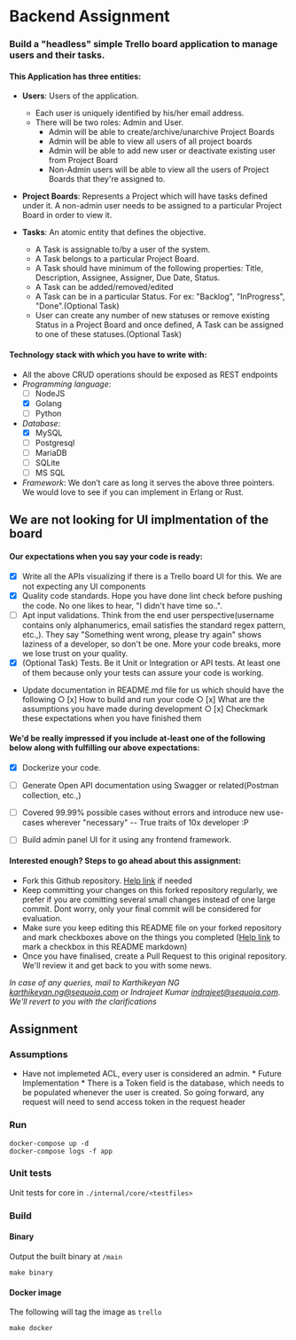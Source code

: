 # Backend Assignment

### Build a "headless" simple Trello board application to manage users and their tasks.	

#### This Application has three entities:

  - **Users**: Users of the application. 
    - Each user is uniquely identified by his/her email address.
    - There will be two roles: Admin and User. 
      - Admin will be able to create/archive/unarchive Project Boards
      - Admin will be able to view all users of all project boards
      - Admin will be able to add new user or deactivate existing user from Project Board
      - Non-Admin users will be able to view all the users of Project Boards that they're assigned to.
				
  - **Project Boards**: Represents a Project which will have tasks defined under it. A non-admin user needs to be assigned to a particular Project Board in order to view it. 
		
  - **Tasks**: An atomic entity that defines the objective. 
    - A Task is assignable to/by a user of the system. 
    - A Task belongs to a particular Project Board.
    - A Task should have minimum of the following properties: Title, Description, Assignee, Assigner, Due Date, Status.
    - A Task can be added/removed/edited
    - A Task can be in a particular Status. For ex: "Backlog", "InProgress", "Done".(Optional Task)
    - User can create any number of new statuses or remove existing Status in a Project Board and once defined, A Task can be assigned to one of these statuses.(Optional Task)
	


#### Technology stack with which you have to write with:
  - All the above CRUD operations should be exposed as REST endpoints
  - _Programming language_: 
  	- [ ] NodeJS
	- [x] Golang
	- [ ] Python
  - _Database_: 
  	- [x] MySQL
	- [ ] Postgresql
	- [ ] MariaDB
	- [ ] SQLite
	- [ ] MS SQL
  - _Framework_: We don’t care as long it serves the above three pointers. We would love to see if you can implement in Erlang or Rust. 


##  We are not looking for UI implmentation of the board 

#### Our expectations when you say your code is ready:
  - [x] Write all the APIs visualizing if there is a Trello board UI for this. We are not expecting any UI components
  - [x] Quality code standards. Hope you have done lint check before pushing the code. No one likes to hear, "I didn't have time so..".
  - [ ] Apt input validations. Think from the end user perspective(username contains only alphanumerics, email satisfies the standard regex pattern, etc.,). They say "Something went wrong, please try again" shows laziness of a developer, so don't be one. More your code breaks, more we lose trust on your quality.
  - [x] (Optional Task) Tests. Be it Unit or Integration or API tests. At least one of them because only your tests can assure your code is working. 
  - Update documentation in README.md file for us which should have the following
		○ [x] How to build and run your code
		○ [x] What are the assumptions you have made during development
		○ [x] Checkmark these expectations when you have finished them
	

#### We'd be really impressed if you include at-least one of the following below along with fulfilling our above expectations:
  - [x] Dockerize your code.
  - [ ] Generate Open API documentation using Swagger or related(Postman collection, etc.,)
  - [ ] Covered 99.99% possible cases without errors and introduce new use-cases wherever "necessary" -- True traits of 10x developer :P
  - [ ] Build admin panel UI for it using any frontend framework.
  


#### Interested enough? Steps to go ahead about this assignment:
  - Fork this Github repository. [Help link](https://guides.github.com/activities/forking) if needed
  - Keep committing your changes on this forked repository regularly, we prefer if you are comitting several small changes instead of one large commit. Dont worry, only your final commit will be considered for evaluation.
  - Make sure you keep editing this README file on your forked repository and mark checkboxes above on the things you completed ([Help link](https://www.markdownguide.org/extended-syntax/#task-lists) to mark a checkbox in this README markdown)
  - Once you have finalised, create a Pull Request to this original repository. We'll review it and get back to you with some news.
  

 
_In case of any queries, mail to Karthikeyan NG <karthikeyan.ng@sequoia.com> or Indrajeet Kumar <indrajeet@sequoia.com>. We'll revert to you with the clarifications_
 
## Assignment

### Assumptions

- Have not implemeted ACL, every user is considered an admin. * Future Implementation * There is a Token field is the database, which needs to be populated whenever the user is created. So going forward, any request will need to send access token in the request header 

 
### Run

```shell
docker-compose up -d
docker-compose logs -f app
```

### Unit tests

Unit tests for core in `./internal/core/<testfiles>`



### Build

#### Binary

Output the built binary at `/main`

```shell
make binary
```

#### Docker image

The following will tag the image as `trello`

```shell
make docker
```